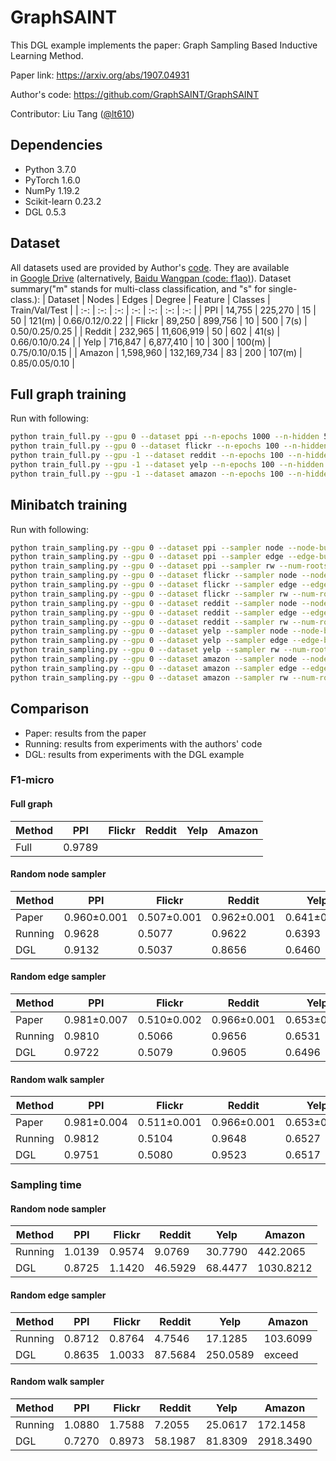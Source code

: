 # GraphSAINT

This DGL example implements the paper: Graph Sampling Based Inductive Learning Method.

Paper link: https://arxiv.org/abs/1907.04931

Author's code: https://github.com/GraphSAINT/GraphSAINT

Contributor: Liu Tang ([@lt610](https://github.com/lt610))

## Dependencies

- Python 3.7.0
- PyTorch 1.6.0
- NumPy 1.19.2
- Scikit-learn 0.23.2
- DGL 0.5.3

## Dataset

All datasets used are provided by Author's [code](https://github.com/GraphSAINT/GraphSAINT). They are available in [Google Drive](https://drive.google.com/drive/folders/1zycmmDES39zVlbVCYs88JTJ1Wm5FbfLz) (alternatively, [Baidu Wangpan (code: f1ao)](https://pan.baidu.com/s/1SOb0SiSAXavwAcNqkttwcg#list/path=%2F)). Dataset summary("m" stands for multi-class classification, and "s" for single-class.):
| Dataset | Nodes | Edges | Degree | Feature | Classes | Train/Val/Test |
| :-: | :-: | :-: | :-: | :-: | :-: | :-: |
| PPI | 14,755 | 225,270 | 15 | 50 | 121(m) | 0.66/0.12/0.22 |
| Flickr | 89,250 | 899,756 | 10 | 500 | 7(s) | 0.50/0.25/0.25 |
| Reddit | 232,965 | 11,606,919 | 50 | 602 | 41(s) | 0.66/0.10/0.24 |
| Yelp | 716,847 | 6,877,410 | 10 | 300 | 100(m) | 0.75/0.10/0.15 |
| Amazon | 1,598,960 | 132,169,734 | 83 | 200 | 107(m) | 0.85/0.05/0.10 |

## Full graph training

Run with following:
```bash
python train_full.py --gpu 0 --dataset ppi --n-epochs 1000 --n-hidden 512 --arch 1-0-1-0 --batch-norm
python train_full.py --gpu 0 --dataset flickr --n-epochs 100 --n-hidden 256 --arch 1-1-0 --batch-norm --dropout 0.2
python train_full.py --gpu -1 --dataset reddit --n-epochs 100 --n-hidden 128 --arch 1-0-1-0 --batch-norm --dropout 0.1
python train_full.py --gpu -1 --dataset yelp --n-epochs 100 --n-hidden 512 --arch 1-1-0 --batch-norm --dropout 0.1
python train_full.py --gpu -1 --dataset amazon --n-epochs 100 --n-hidden 512 --arch 1-1-0 --batch-norm --dropout 0.1
```

## Minibatch training

Run with following:
```bash
python train_sampling.py --gpu 0 --dataset ppi --sampler node --node-budget 6000 --num-repeat 50 --n-epochs 1000 --n-hidden 512 --arch 1-0-1-0 --batch-norm
python train_sampling.py --gpu 0 --dataset ppi --sampler edge --edge-budget 4000 --num-repeat 50 --n-epochs 1000 --n-hidden 512 --arch 1-0-1-0 --batch-norm --dropout 0.1
python train_sampling.py --gpu 0 --dataset ppi --sampler rw --num-roots 3000 --length 2 --num-repeat 50 --n-epochs 1000 --n-hidden 512 --arch 1-0-1-0 --batch-norm --dropout 0.1
python train_sampling.py --gpu 0 --dataset flickr --sampler node --node-budget 8000 --num-repeat 25 --n-epochs 100 --n-hidden 256 --arch 1-1-0 --batch-norm --dropout 0.2
python train_sampling.py --gpu 0 --dataset flickr --sampler edge --edge-budget 6000 --num-repeat 25 --n-epochs 100 --n-hidden 256 --arch 1-1-0 --batch-norm --dropout 0.2
python train_sampling.py --gpu 0 --dataset flickr --sampler rw --num-roots 6000 --length 2 --num-repeat 25 --n-epochs 100 --n-hidden 256 --arch 1-1-0 --batch-norm --dropout 0.2
python train_sampling.py --gpu 0 --dataset reddit --sampler node --node-budget 8000 --num-repeat 50 --n-epochs 100 --n-hidden 128 --arch 1-0-1-0 --batch-norm --dropout 0.1
python train_sampling.py --gpu 0 --dataset reddit --sampler edge --edge-budget 6000 --num-repeat 50 --n-epochs 100 --n-hidden 128 --arch 1-0-1-0 --batch-norm --dropout 0.1
python train_sampling.py --gpu 0 --dataset reddit --sampler rw --num-roots 2000 --length 4 --num-repeat 50 --n-epochs 100 --n-hidden 128 --arch 1-0-1-0 --batch-norm --dropout 0.1
python train_sampling.py --gpu 0 --dataset yelp --sampler node --node-budget 5000 --num-repeat 50 --n-epochs 100 --n-hidden 512 --arch 1-1-0 --batch-norm --dropout 0.1
python train_sampling.py --gpu 0 --dataset yelp --sampler edge --edge-budget 2500 --num-repeat 50 --n-epochs 100 --n-hidden 512 --arch 1-1-0 --batch-norm --dropout 0.1
python train_sampling.py --gpu 0 --dataset yelp --sampler rw --num-roots 1250 --length 2 --num-repeat 50 --n-epochs 100 --n-hidden 512 --arch 1-1-0 --batch-norm --dropout 0.1
python train_sampling.py --gpu 0 --dataset amazon --sampler node --node-budget 4500 --num-repeat 50 --n-epochs 100 --n-hidden 512 --arch 1-1-0 --batch-norm --dropout 0.1
python train_sampling.py --gpu 0 --dataset amazon --sampler edge --edge-budget 2000 --num-repeat 50 --n-epochs 100 --n-hidden 512 --arch 1-1-0 --batch-norm --dropout 0.1
python train_sampling.py --gpu 0 --dataset amazon --sampler rw --num-roots 1500 --length 2 --num-repeat 50 --n-epochs 100 --n-hidden 512 --arch 1-1-0 --batch-norm --dropout 0.1
```

## Comparison

* Paper: results from the paper
* Running: results from experiments with the authors' code
* DGL: results from experiments with the DGL example

### F1-micro

#### Full graph
| Method | PPI | Flickr | Reddit | Yelp | Amazon |
| --- | --- | --- | --- | --- | --- |
| Full | 0.9789 |  |  |  |  |
#### Random node sampler

| Method | PPI | Flickr | Reddit | Yelp | Amazon |
| --- | --- | --- | --- | --- | --- |
| Paper | 0.960±0.001 | 0.507±0.001 | 0.962±0.001 | 0.641±0.000 | 0.782±0.004 |
| Running | 0.9628 | 0.5077 | 0.9622 | 0.6393 |  |
| DGL | 0.9132 | 0.5037 | 0.8656 | 0.6460 | 0.7843 |

#### Random edge sampler

| Method | PPI | Flickr | Reddit | Yelp | Amazon |
| --- | --- | --- | --- | --- | --- |
| Paper | 0.981±0.007 | 0.510±0.002 | 0.966±0.001 | 0.653±0.003 | 0.807±0.001 |
| Running | 0.9810 | 0.5066 | 0.9656 | 0.6531 | 0.8071 |
| DGL | 0.9722 | 0.5079 | 0.9605 | 0.6496 | exceed |

#### Random walk sampler
| Method | PPI | Flickr | Reddit | Yelp | Amazon |
| --- | --- | --- | --- | --- | --- |
| Paper | 0.981±0.004 | 0.511±0.001 | 0.966±0.001 | 0.653±0.003 | 0.815±0.001 |
| Running | 0.9812 | 0.5104 | 0.9648 | 0.6527 | 0.8131 |
| DGL | 0.9751 | 0.5080 | 0.9523 | 0.6517 | 0.8106 |

### Sampling time

#### Random node sampler

| Method | PPI | Flickr | Reddit | Yelp | Amazon |
| --- | --- | --- | --- | --- | --- |
| Running | 1.0139 | 0.9574 | 9.0769 | 30.7790 | 442.2065 |
| DGL | 0.8725 | 1.1420 | 46.5929 | 68.4477 | 1030.8212 |

#### Random edge sampler

| Method | PPI | Flickr | Reddit | Yelp | Amazon |
| --- | --- | --- | --- | --- | --- |
| Running | 0.8712 | 0.8764 | 4.7546 | 17.1285 | 103.6099 |
| DGL | 0.8635 | 1.0033 | 87.5684 | 250.0589 | exceed |

#### Random walk sampler

| Method | PPI | Flickr | Reddit | Yelp | Amazon |
| --- | --- | --- | --- | --- | --- |
| Running | 1.0880 | 1.7588 | 7.2055 | 25.0617 | 172.1458 |
| DGL | 0.7270 | 0.8973 | 58.1987 | 81.8309 | 2918.3490 |

